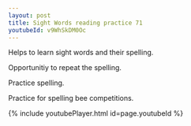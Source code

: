 ```yaml
---
layout: post
title: Sight Words reading practice 71
youtubeId: v9WhSkDM0Oc
---
```

 
 
Helps to learn sight words and their spelling.

Opportunitiy to repeat the spelling. 

Practice spelling. 
 
Practice for spelling bee competitions. 
 
{% include youtubePlayer.html id=page.youtubeId %}
 
 
